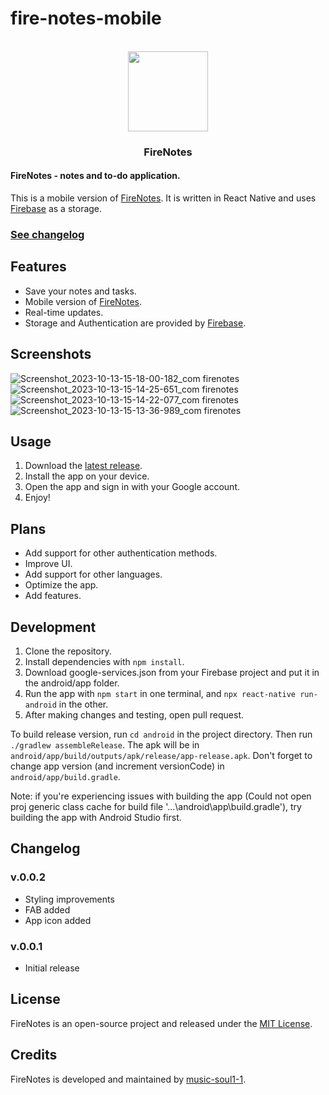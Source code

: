 # fire-notes-mobile

<p align="center"><br><img src="https://github.com/music-soul1-1/fire-notes/assets/72669184/5642a9ae-b6db-431e-bd74-8a0c702fbc32" width="128" height="128" /></p>
<h3 align="center">FireNotes</h3>

#### FireNotes - notes and to-do application.

This is a mobile version of [FireNotes](https://github.com/music-soul1-1/fire-notes). It is written in React Native and uses [Firebase](https://firebase.google.com/) as a storage.

### [See changelog](https://github.com/music-soul1-1/fire-notes-mobile#changelog)

## Features
* Save your notes and tasks.
* Mobile version of [FireNotes](https://github.com/music-soul1-1/fire-notes).
* Real-time updates.
* Storage and Authentication are provided by [Firebase](https://firebase.google.com/).

## Screenshots

![Screenshot_2023-10-13-15-18-00-182_com firenotes](https://github.com/music-soul1-1/fire-notes-mobile/assets/72669184/42f7b510-a6c8-4070-a91d-2553b0f9a856)
![Screenshot_2023-10-13-15-14-25-651_com firenotes](https://github.com/music-soul1-1/fire-notes-mobile/assets/72669184/a1e5bcff-3b74-4679-914e-55b3a1a1a618)
![Screenshot_2023-10-13-15-14-22-077_com firenotes](https://github.com/music-soul1-1/fire-notes-mobile/assets/72669184/bcb4ec66-8ee8-4f26-86d5-d0dbff23fb7d)
![Screenshot_2023-10-13-15-13-36-989_com firenotes](https://github.com/music-soul1-1/fire-notes-mobile/assets/72669184/57fc9876-6941-46c1-a162-e756d730ce34)


## Usage

1. Download the [latest release](https://github.com/music-soul1-1/fire-notes-mobile/releases/latest).
2. Install the app on your device.
3. Open the app and sign in with your Google account.
4. Enjoy!

## Plans

* Add support for other authentication methods.
* Improve UI.
* Add support for other languages.
* Optimize the app.
* Add features.


## Development

1. Clone the repository.
2. Install dependencies with `npm install`.
3. Download google-services.json from your Firebase project and put it in the android/app folder.
4. Run the app with `npm start` in one terminal, and `npx react-native run-android` in the other.
5. After making changes and testing, open pull request.

To build release version, run `cd android` in the project directory. Then run `./gradlew assembleRelease`. The apk will be in `android/app/build/outputs/apk/release/app-release.apk`. Don't forget to change app version (and increment versionCode) in `android/app/build.gradle`.

Note: if you're experiencing issues with building the app (Could not open proj generic class cache for build file '...\android\app\build.gradle'), 
try building the app with Android Studio first.

## Changelog
### v.0.0.2
- Styling improvements
- FAB added
- App icon added

### v.0.0.1
- Initial release

## License
FireNotes is an open-source project and released under the [MIT License](https://github.com/music-soul1-1/fire-notes-mobile/blob/main/LICENSE.txt).

## Credits
FireNotes is developed and maintained by [music-soul1-1](https://github.com/music-soul1-1/).
